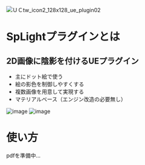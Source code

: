 ![ＵＣtw_icon2_128x128_ue_plugin02](https://github.com/sachinashi/UcSpLight/assets/76891938/d2ca5bd9-8bb0-43b2-b8d6-11128b1d0b88)
# SpLightプラグインとは
## 2D画像に陰影を付けるUEプラグイン
- 主にドット絵で使う
- 絵の影色を制御しやすくする
- 複数画像を用意して実現する
- マテリアルベース（エンジン改造の必要無し）

![image](https://github.com/sachinashi/UcSpLight/assets/76891938/19c6a28f-8db6-4683-b21d-8cd5b139f3e0)
![image](https://github.com/sachinashi/UcSpLight/assets/76891938/84d9bf35-cb51-472c-ad26-533b5cac8a7a)

 # 使い方
 pdfを準備中…
